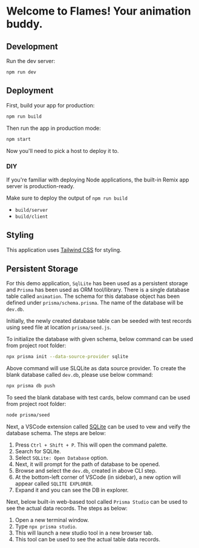 # Welcome to Flames! Your animation buddy.

## Development

Run the dev server:

```shellscript
npm run dev
```

## Deployment

First, build your app for production:

```sh
npm run build
```

Then run the app in production mode:

```sh
npm start
```

Now you'll need to pick a host to deploy it to.

### DIY

If you're familiar with deploying Node applications, the built-in Remix app server is production-ready.

Make sure to deploy the output of `npm run build`

- `build/server`
- `build/client`

## Styling

This application uses [Tailwind CSS](https://tailwindcss.com/) for styling.

## Persistent Storage

For this demo application, `SqlLite` has been used as a persistent storage and `Prisma` has been used as ORM tool/library. There is a single database table called `animation`. The schema for this database object has been defined under `prisma/schema.prisma`.
The name of the database will be `dev.db`.

Initially, the newly created database table can be seeded with test records using seed file at location `prisma/seed.js`.

To initialize the database with given schema, below command can be used from project root folder:

```sh
npx prisma init --data-source-provider sqlite
```

Above command will use SLQLite as data source provider.
To create the blank database called `dev.db`, please use below command:

```sh
npx prisma db push
```

To seed the blank database with test cards, below command can be used from project root folder:

```sh
node prisma/seed
```

Next, a VSCode extension called [SQLite](https://marketplace.visualstudio.com/items?itemName=alexcvzz.vscode-sqlite) can be used to vew and veify the database schema. The steps are below:

1. Press `Ctrl + Shift + P`. This will open the command palette.
2. Search for SQLite.
3. Select `SQLite: Open Database` option.
4. Next, it will prompt for the path of database to be opened.
5. Browse and select the `dev.db`, created in above CLI step.
6. At the bottom-left corner of VSCode (in sidebar), a new option will appear called `SQLITE EXPLORER`.
7. Expand it and you can see the DB in explorer.

Next, below built-in web-based tool called `Prisma Studio` can be used to see the actual data records. The steps as below:

1. Open a new terminal window.
2. Type `npx prisma studio`.
3. This will launch a new studio tool in a new browser tab.
4. This tool can be used to see the actual table data records.
